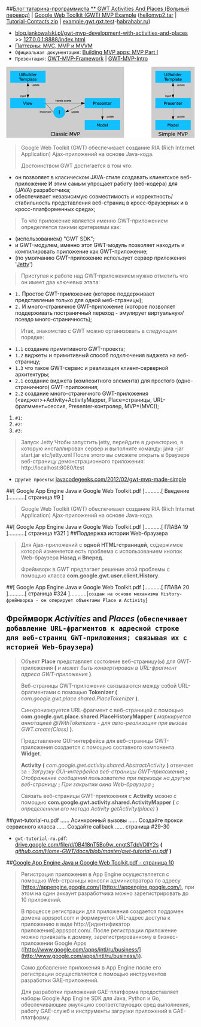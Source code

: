 ##[Блог татарина-программиста ** GWT Activities And Places (Вольный перевод)](http://gshmalik.blogspot.com/2014/11/gwt-activities-and-places.html) | [Google Web Toolkit (GWT) MVP Example](http://blog.hivedevelopment.co.uk/2009/08/google-web-toolkit-gwt-mvp-example.html) ([hellomvp2.tar](http://blog.jankowalski.pl/gwt-mvp-development-with-activities-and-places.html) | [Tutorial-Contacts.zip](http://code.google.com/p/google-web-toolkit/downloads/detail?name=Tutorial-Contacts.zip&can=2&q) | [example.gwt.gxt.test](https://github.com/TimReset/example.gwt.gxt.test)-[habrahabr.ru](http://habrahabr.ru/post/246285/))

* [blog.jankowalski.pl/gwt-mvp-development-with-activities-and-places](http://blog.jankowalski.pl/gwt-mvp-development-with-activities-and-places.html) >> [127.0.0.1:8888/index.html](http://127.0.0.1:8888/index.html)
* [Паттерны: MVC, MVP и MVVM](https://outcoldman.com/ru/archive/2010/02/22/паттерны-mvc-mvp-и-mvvm/)
* `Официальная документация`: [Building MVP apps: MVP Part I](http://www.gwtproject.org/articles/mvp-architecture.html)
* `Презентация`: [GWT-MVP-Framework](http://courses.coreservlets.com/Course-Materials/pdf/ajax/GWT-MVP-Framework.pdf) | [GWT-MVP-Intro](http://courses.coreservlets.com/Course-Materials/pdf/ajax/GWT-MVP-Intro.pdf)

![simpleGWT](simpleGWT.png)

> Google Web Toolkit (GWT) обеспечивает создание RIA (Rich Internet Application) Ajax-приложений на основе Java-кода.
>
> Достоинством GWT достигается в том что:
- он позволяет в класическом JAVA-стиле создавать клиентское веб-приложение И этим самым упрощает работу (веб-кодера) для (JAVA) разработчика;
- обеспечивает независимую совместимость и корректность/стабильность представления веб-страниц в кросс-браузерных и в кросс-платформенных средах;
>
> То что приложение является именно GWT-приложением определяется такими критериями как:
- (использованием) "GWT SDK";
- и GWT-модулем, именно этот GWT-модуль позволяет находить и компилировать приложение как GWT-приложение;
- (по умолчанию GWT-приложение использует сервер приложения '[Jetty](http://sites.znu.edu.ua/javaprog/lect/servlet/1155.ukr.html)')
>
> Приступая к работе над GWT-приложением нужно отметить что он имеет два ключевых этапа:
- `1.` Простое GWT-приложение (которое поддерживает представление только для одной ыеб-страницы);
- `2.` И много-страничное GWT-приложение (которое позволяет поддерживать постраничный переход - эмулирует виртуальную/псевдо много-страничность);
>
> Итак, знакомство с GWT можно организовать в следующем порядке:
- `1.1` создание примитивного GWT-проекта;
- `1.2` виджеты и примитивный способ подключения виджета на веб-страницу;
- `1.3` что такое GWT-сервис и реализация клиент-серверной архитектуры;
- `2.1` создание виджета (композитного элемента) для простого (одно-страничного) GWT-приложения;
- `2.2` создание много-страничного GWT-приложения (<виджет>+Activity+ActivityMapper, Place=страницы, URL-фрагммент=сессия, Presenter-контролер, MVP=(MVC));



1. `#1`:
2. `#2`:
3. `#3`:
> Запуск Jetty
Чтобы запустить jetty, перейдите в директорию, в которую инсталлирован сервер и выполните команду:
java -jar start.jar etc/jetty.xml
После этого вы сможете открыть в браузере веб-страницу демонстрационного приложения:
http://localhost:8080/test



* `Другие проекты`: [javacodegeeks.com/2012/02/gwt-mvp-made-simple](http://www.javacodegeeks.com/2012/02/gwt-mvp-made-simple.html)


##[ Google App Engine Java и Google Web Toolkit.pdf ]...........[ Введение ]...........[ страница #9 ]
> Google Web Toolkit (GWT) обеспечивает создание RIA (Rich Internet Application) Ajax-приложений на основе Java-кода.

##[ Google App Engine Java и Google Web Toolkit.pdf ]...........[ ГЛАВА 19 ]...........[ страница #321 ]
##Поддержка истории Web-браузера
> Для Ajax-приложений с **одной HTML-страницей**, содержимое которой изменяется есть проблема с использованием кнопок Web-браузера **Назад** и **Вперед**.
>
> Фреймворк в GWT предлагает решение этой проблемы с помощью класса **com.google.gwt.user.client.History**.

##[ Google App Engine Java и Google Web Toolkit.pdf ]...........[ ГЛАВА 20 ]...........[ страница #324 ]...........[`создан на основе механизма History-фреймворка - он оперирует объектами Place и Activity`]
## Фреймворк *Activities* and *Places* (`обеспечивает добавление URL-фрагментов к адресной строке для веб-страниц GWT-приложения; связывая их с историей Web-браузера`)
> Объект **Place** представляет состояние веб-страницу(ы) для GWT-приложения **(** *и может быть конвертирован в URL-фрагмент адреса GWT-приложения* **)**.
>
> Веб-страницы GWT-приложения связываются между собой URL-фрагментами с помощью **Tokenizer** **(** *com.google.gwt.place.shared.PlaceTokenizer* **)**.
>
> Синхронизируется URL-фрагмент с веб-страницей с помощью **com.google.gwt.place.shared.PlaceHistoryMapper** **(** *маркируется аннотацией @WithTokenizers - для авто-реализации при вызове GWT.create(Class)* **)**.
>
> Представление GUI-интерфейса для веб-страницы GWT-приложения создается с помощью составного компонента **Widget**.
>
> **Activity** **(** *com.google.gwt.activity.shared.AbstractActivity* **)** отвечает за **:** *Загрузку GUI-интерфейса веб-страницы GWT-приложения* **;** *Отображение сообщений пользователю при переходе на другую веб-страницу* **;** *При закрытии окна Web-браузера* **;**
>
> Связать веб-страницы GWT-приложения с **Activity** можно с помощью **com.google.gwt.activity.shared.ActivityMapper** **(** *с определением его метода Activity getActivity(place)* **)**

##gwt-tutorial-ru.pdf ...... Асинхронный вызовы ...... Создайте прокси сервисного класса ...... Создайте callback ...... страница #29-30
* `gwt-tutorial-ru.pdf`: [drive.google.com/file/d/0B418nT5Bo9w_engtSTdpVDllY2s](https://drive.google.com/file/d/0B418nT5Bo9w_engtSTdpVDllY2s/view) **(** *[github.com/Home-GWT/docs/blob/master/gwt-tutorial-ru.pdf](https://github.com/Home-GWT/docs/blob/master/gwt-tutorial-ru.pdf)* **)**


##[Google App Engine Java и Google Web Toolkit.pdf - страница 10](http://)
> Регистрация приложения в App Engine осуществляется с помощью Web-страницы консоли администратора по адресу [https://appengine.google.com/](https://appengine.google.com/), при этом на один аккаунт разработчика можно зарегистрировать до 10 приложений. 
>
> В процессе регистрации для приложения создается поддомен домена appspot.com и формируется URL-адрес доступа к приложению в виде http://[идентификатор приложения].appspot.com/. После регистрации приложение можно привязать к домену, зарегистрированному в бизнес-приложении Google Apps ([http://www.google.com/apps/intl/ru/business/](http://www.google.com/apps/intl/ru/business/)). 
>
> Само добавление приложения в App Engine после его регистрации осуществляется с помощью инструментов разработки GAE-приложений.
>
>Для разработки приложений GAE-платформа предоставляет наборы Google App Engine SDK для Java, Python и Go, обеспечивающие эмуляцию соответствующих сред выполнения, работу GAE-служб и инструменты загрузки приложений в GAE-платформу.
>
